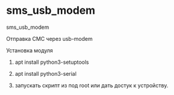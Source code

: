# sms_usb_modem
sms_usb_modem

Отправка СМС через usb-modem



Установка модуля

1. apt install python3-setuptools

2. apt install python3-serial

3. запускать скрипт из под root или дать достук к устройству.
